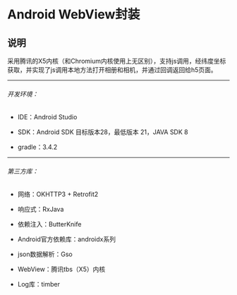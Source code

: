 # Android WebView封装

## 说明
采用腾讯的X5内核（和Chromium内核使用上无区别），支持js调用，经纬度坐标获取，并实现了js调用本地方法打开相册和相机，并通过回调返回给h5页面。

---

###### 开发环境：
- IDE：Android Studio

- SDK：Android SDK 目标版本28，最低版本 21，JAVA SDK 8

- gradle：3.4.2

---

###### 第三方库：
- 网络：OKHTTP3 + Retrofit2

- 响应式：RxJava

- 依赖注入：ButterKnife

- Android官方依赖库：androidx系列

- json数据解析：Gso

- WebView：腾讯tbs（X5）内核

- Log库：timber
